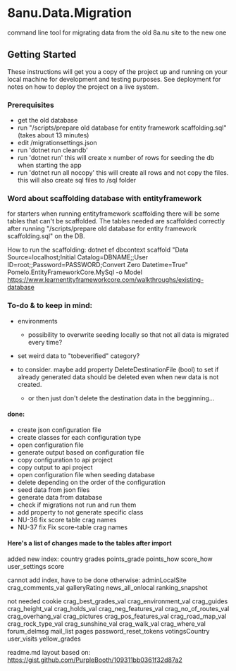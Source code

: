 # 8anu.Data.Migration

command line tool for migrating data from the old 8a.nu site to the new one

## Getting Started

These instructions will get you a copy of the project up and running on your local machine for development and testing purposes. See deployment for notes on how to deploy the project on a live system.

### Prerequisites

- get the old database
- run "/scripts/prepare old database for entity framework scaffolding.sql" (takes about 13 minutes)
- edit /migrationsettings.json
- run 'dotnet run cleandb' 
- run 'dotnet run' this will create x number of rows for seeding the db when starting the app
- run 'dotnet run all nocopy' this will create all rows and not copy the files. this will also create sql files to /sql folder

### Word about scaffolding database with entityframework

for starters when running entityframework scaffolding there will be some tables that can't be scaffolded. The tables needed are scaffolded correctly after running "/scripts/prepare old database for entity framework scaffolding.sql" on the DB. 

How to run the scaffolding:
dotnet ef dbcontext scaffold "Data Source=localhost;Initial Catalog=DBNAME;;User ID=root;;Password=PASSWORD;Convert Zero Datetime=True" Pomelo.EntityFrameworkCore.MySql -o Model
https://www.learnentityframeworkcore.com/walkthroughs/existing-database

### To-do & to keep in mind:
- environments
	- possibility to overwrite seeding locally so that not all data is migrated every time? 

- set weird data to "tobeverified" category?

- to consider. maybe add property DeleteDestinationFile (bool) to set if already generated data should be deleted even when new data is not created. 
	- or then just don't delete the destination data in the begginning...

#### done:
+ create json configuration file
+ create classes for each configuration type
+ open configuration file
+ generate output based on configuration file
+ copy configuration to api project
+ copy output to api project
+ open configuration file when seeding database
+ delete depending on the order of the configuration
+ seed data from json files
+ generate data from database
+ check if migrations not run and run them
+ add property to not generate specific class
+ NU-36 fix score table crag names
+ NU-37 fix Fix score-table crag names

#### Here's a list of changes made to the tables after import

added new index:
country
grades
points_grade
points_how
score_how
user_settings
score

cannot add index, have to be done otherwise:
adminLocalSite
crag_comments_val
galleryRating
news_all_onlocal
ranking_snapshot

not needed
cookie
crag_best_grades_val
crag_environment_val
crag_guides
crag_height_val
crag_holds_val
crag_neg_features_val
crag_no_of_routes_val
crag_overhang_val
crag_pictures
crag_pos_features_val
crag_road_map_val
crag_rock_type_val
crag_sunshine_val
crag_walk_val
crag_where_val
forum_delmsg
mail_list
pages
password_reset_tokens
votingsCountry
user_visits
yellow_grades


readme.md layout based on: https://gist.github.com/PurpleBooth/109311bb0361f32d87a2